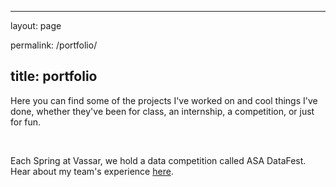 ﻿---

layout: page

permalink: /portfolio/

title: portfolio
---



Here you can find some of the projects I've worked on and cool things I've done, whether they've been for class, an internship, a competition, or just for fun.

<br/>

Each Spring at Vassar, we hold a data competition called ASA DataFest. Hear about my team's experience <a href="{{ site.baseurl }}/datafest/">here</a>.